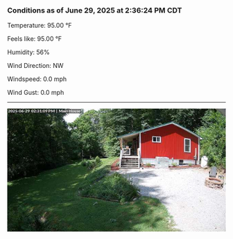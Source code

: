 ### Conditions as of June 29, 2025 at 2:36:24 PM CDT 

Temperature: 95.00 &deg;F

Feels like: 95.00 &deg;F

Humidity: 56%

Wind Direction: NW

Windspeed: 0.0 mph

Wind Gust: 0.0 mph

---

<img src="./images/latest.jpeg"/>

